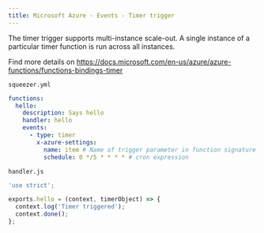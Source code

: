 ```yaml
---
title: Microsoft Azure - Events - Timer trigger
---
```


The timer trigger supports multi-instance scale-out. A single instance of a particular timer function is run across all instances.

Find more details on https://docs.microsoft.com/en-us/azure/azure-functions/functions-bindings-timer

`squeezer.yml`

```yaml
functions:
  hello:
    description: Says hello
    handler: hello
    events:
      - type: timer
        x-azure-settings:
          name: item # Name of trigger parameter in function signature
          schedule: 0 */5 * * * * # cron expression
```

`handler.js`

```javascript
'use strict';

exports.hello = (context, timerObject) => {
  context.log('Timer triggered');
  context.done();
};
```
